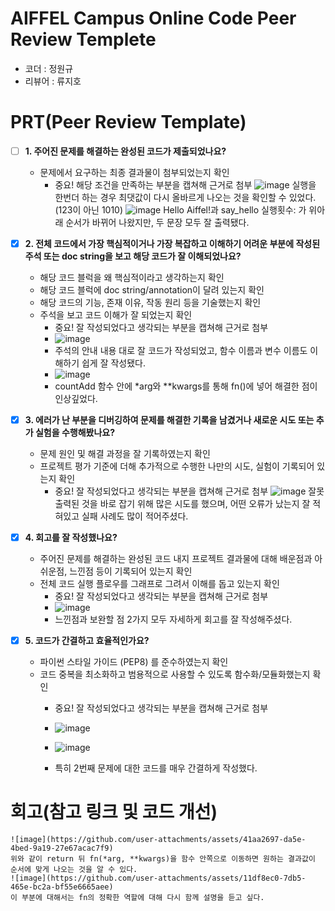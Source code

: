 # AIFFEL Campus Online Code Peer Review Templete
- 코더 : 정원규
- 리뷰어 : 류지호


# PRT(Peer Review Template)
- [ ]  **1. 주어진 문제를 해결하는 완성된 코드가 제출되었나요?**
    - 문제에서 요구하는 최종 결과물이 첨부되었는지 확인
        - 중요! 해당 조건을 만족하는 부분을 캡쳐해 근거로 첨부
          ![image](https://github.com/user-attachments/assets/888746ff-4756-41b8-848c-cf44dffcb70e)
          실행을 한번더 하는 경우 최댓값이 다시 올바르게 나오는 것을 확인할 수 있었다. (123이 아닌 1010)
          ![image](https://github.com/user-attachments/assets/bd5da8a3-0656-4831-9b2c-73a474d143a3)
          Hello Aiffel!과 say_hello 실행횟수: 가 위아래 순서가 바뀌어 나왔지만, 두 문장 모두 잘 출력됐다.


    
- [x]  **2. 전체 코드에서 가장 핵심적이거나 가장 복잡하고 이해하기 어려운 부분에 작성된 
주석 또는 doc string을 보고 해당 코드가 잘 이해되었나요?**
    - 해당 코드 블럭을 왜 핵심적이라고 생각하는지 확인
    - 해당 코드 블럭에 doc string/annotation이 달려 있는지 확인
    - 해당 코드의 기능, 존재 이유, 작동 원리 등을 기술했는지 확인
    - 주석을 보고 코드 이해가 잘 되었는지 확인
        - 중요! 잘 작성되었다고 생각되는 부분을 캡쳐해 근거로 첨부
        - ![image](https://github.com/user-attachments/assets/b01ae481-f227-4381-a67c-d32ad0b6b9b3)
        - 주석의 안내 내용 대로 잘 코드가 작성되었고, 함수 이름과 변수 이름도 이해하기 쉽게 잘 작성됐다.
        - ![image](https://github.com/user-attachments/assets/293f9c6c-edb8-42a7-97c5-5e54dcbbbbc1)
        - countAdd 함수 안에 *arg와 **kwargs를 통해 fn()에 넣어 해결한 점이 인상깊었다.


        
- [x]  **3. 에러가 난 부분을 디버깅하여 문제를 해결한 기록을 남겼거나
새로운 시도 또는 추가 실험을 수행해봤나요?**
    - 문제 원인 및 해결 과정을 잘 기록하였는지 확인
    - 프로젝트 평가 기준에 더해 추가적으로 수행한 나만의 시도, 
    실험이 기록되어 있는지 확인
        - 중요! 잘 작성되었다고 생각되는 부분을 캡쳐해 근거로 첨부
     ![image](https://github.com/user-attachments/assets/376fd608-524c-48dd-a7ca-79c6d479aabc)
잘못 출력된 것을 바로 잡기 위해 많은 시도를 했으며, 어떤 오류가 났는지 잘 적혀있고 실패 사례도 많이 적어주셨다.

        
- [x]  **4. 회고를 잘 작성했나요?**
    - 주어진 문제를 해결하는 완성된 코드 내지 프로젝트 결과물에 대해
    배운점과 아쉬운점, 느낀점 등이 기록되어 있는지 확인
    - 전체 코드 실행 플로우를 그래프로 그려서 이해를 돕고 있는지 확인
        - 중요! 잘 작성되었다고 생각되는 부분을 캡쳐해 근거로 첨부
        - ![image](https://github.com/user-attachments/assets/a0d9a254-3827-48dd-9c4b-b4bb76c43c6a)
        - 느낀점과 보완할 점 2가지 모두 자세하게 회고를 잘 작성해주셨다.

        
- [x]  **5. 코드가 간결하고 효율적인가요?**
    - 파이썬 스타일 가이드 (PEP8) 를 준수하였는지 확인
    - 코드 중복을 최소화하고 범용적으로 사용할 수 있도록 함수화/모듈화했는지 확인
        - 중요! 잘 작성되었다고 생각되는 부분을 캡쳐해 근거로 첨부
        - ![image](https://github.com/user-attachments/assets/0f8a562e-d5d4-4939-a7e9-8deeb7dd5593)

        - ![image](https://github.com/user-attachments/assets/ca13880d-e138-4beb-86f6-20e8b85f6949)
        - 특히 2번째 문제에 대한 코드를 매우 간결하게 작성했다.



# 회고(참고 링크 및 코드 개선)
```
![image](https://github.com/user-attachments/assets/41aa2697-da5e-4bed-9a19-27e67acac7f9)
위와 같이 return 뒤 fn(*arg, **kwargs)을 함수 안쪽으로 이동하면 원하는 결과값이 순서에 맞게 나오는 것을 알 수 있다.
![image](https://github.com/user-attachments/assets/11df8ec0-7db5-465e-bc2a-bf55e6665aee)
이 부분에 대해서는 fn의 정확한 역할에 대해 다시 함께 설명을 듣고 싶다.

```
